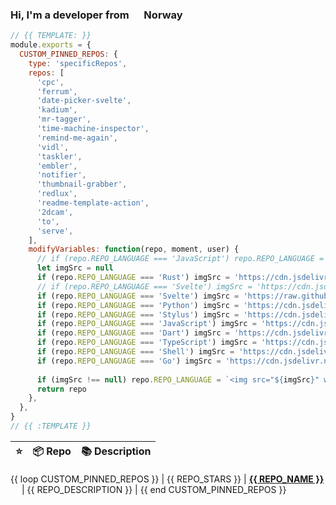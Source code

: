 ### Hi, I'm a developer from <img src="https://hatscripts.github.io/circle-flags/flags/no.svg" width="16" /> Norway

<!--<p>
  <img alt="Vue" src="https://img.shields.io/badge/-Vue-63B587?style=flat-square&logo=vue.js&logoColor=white" />
  <img alt="HTML" src="https://img.shields.io/badge/-HTML-E34F26?style=flat-square&logo=html5&logoColor=white" />
  <img alt="Pug" src="https://img.shields.io/badge/-Pug-9F6758?style=flat-square&logo=html5&logoColor=white" />
  <img alt="CSS" src="https://img.shields.io/badge/-CSS3-448AC0?style=flat-square&logo=css3&logoColor=white" />
  <img alt="Sass" src="https://img.shields.io/badge/-Sass-CC6699?style=flat-square&logo=sass&logoColor=white" />
  <img alt="javaScript" src="https://img.shields.io/badge/-JavaScript-DABD4D?style=flat-square&logo=html5&logoColor=white" />
  <img alt="Netlify" src="https://img.shields.io/badge/-Netlify-5EA7BA?style=flat-square&logo=netlify&logoColor=white" />
  <img alt="Node.js" src="https://img.shields.io/badge/-Nodejs-43853d?style=flat-square&logo=Node.js&logoColor=white" />
  <img alt="Python" src="https://img.shields.io/badge/-Python-4F7CAA?style=flat-square&logo=python&logoColor=white" />
  <img alt="Rust" src="https://img.shields.io/badge/-Rust-000000?style=flat-square&logo=rust&logoColor=white" />
  <img alt="Docker" src="https://img.shields.io/badge/-Docker-46a2f1?style=flat-square&logo=docker&logoColor=white" />
  <img alt="MongoDB" src="https://img.shields.io/badge/-MongoDB-13aa52?style=flat-square&logo=mongodb&logoColor=white" />
  <img alt="Flutter" src="https://img.shields.io/badge/-Flutter-3E89F5?style=flat-square&logo=flutter&logoColor=white" />
  <img alt="git" src="https://img.shields.io/badge/-Git-F05032?style=flat-square&logo=git&logoColor=white" />
  <img alt="VSCode" src="https://img.shields.io/badge/-VSCode-3277B4?style=flat-square&logo=visual-studio-code&logoColor=white" />
  <img alt="Brave browser" src="https://img.shields.io/badge/-Brave_Browser-FB542B?style=flat-square&logo=brave&logoColor=white" />
  <img alt="User since 2015-03-04" src="https://img.shields.io/badge/Joined-2015--03--04-2eb872?style=flat-square&logo=github&logoColor=white&labelColor=2f3438" />
  <img src="https://gpvc.arturio.dev/probablykasper" />
</p>-->

```js
// {{ TEMPLATE: }}
module.exports = {
  CUSTOM_PINNED_REPOS: {
    type: 'specificRepos',
    repos: [
      'cpc',
      'ferrum',
      'date-picker-svelte',
      'kadium',
      'mr-tagger',
      'time-machine-inspector',
      'remind-me-again',
      'vidl',
      'taskler',
      'embler',
      'notifier',
      'thumbnail-grabber',
      'redlux',
      'readme-template-action',
      '2dcam',
      'to',
      'serve',
    ],
    modifyVariables: function(repo, moment, user) {
      // if (repo.REPO_LANGUAGE === 'JavaScript') repo.REPO_LANGUAGE = 'JS'
      let imgSrc = null
      if (repo.REPO_LANGUAGE === 'Rust') imgSrc = 'https://cdn.jsdelivr.net/gh/devicons/devicon/icons/rust/rust-plain.svg'
      // if (repo.REPO_LANGUAGE === 'Svelte') imgSrc = 'https://cdn.jsdelivr.net/gh/devicons/devicon/icons/svelte/svelte-original.svg'
      if (repo.REPO_LANGUAGE === 'Svelte') imgSrc = 'https://raw.githubusercontent.com/devicons/devicon/e9bd76ead0b7ea6dde1b108d902868bd90195aa9/icons/svelte/svelte-original.svg'
      if (repo.REPO_LANGUAGE === 'Python') imgSrc = 'https://cdn.jsdelivr.net/gh/devicons/devicon/icons/python/python-original.svg'
      if (repo.REPO_LANGUAGE === 'Stylus') imgSrc = 'https://cdn.jsdelivr.net/gh/devicons/devicon/icons/stylus/stylus-original.svg'
      if (repo.REPO_LANGUAGE === 'JavaScript') imgSrc = 'https://cdn.jsdelivr.net/gh/devicons/devicon/icons/javascript/javascript-original.svg'
      if (repo.REPO_LANGUAGE === 'Dart') imgSrc = 'https://cdn.jsdelivr.net/gh/devicons/devicon/icons/dart/dart-original.svg'
      if (repo.REPO_LANGUAGE === 'TypeScript') imgSrc = 'https://cdn.jsdelivr.net/gh/devicons/devicon/icons/typescript/typescript-original.svg'
      if (repo.REPO_LANGUAGE === 'Shell') imgSrc = 'https://cdn.jsdelivr.net/gh/devicons/devicon/icons/bash/bash-original.svg'
      if (repo.REPO_LANGUAGE === 'Go') imgSrc = 'https://cdn.jsdelivr.net/gh/devicons/devicon/icons/go/go-original-wordmark.svg'
      
      if (imgSrc !== null) repo.REPO_LANGUAGE = `<img src="${imgSrc}" width="14" height="14" />`
      return repo
    },
  },
}
// {{ :TEMPLATE }}
```

| ⭐️ | 📦 Repo       | 📚 Description |
| -- | ------------ | -------------- |
{{ loop CUSTOM_PINNED_REPOS }}
| {{ REPO_STARS }} | <a href="{{ REPO_URL }}"><b>{{ REPO_NAME }}</b> <img src="https://cdn.jsdelivr.net/gh/devicons/devicon/icons/rust/rust-plain.svg" width="14" height="14" /></a> | {{ REPO_DESCRIPTION }} |
{{ end CUSTOM_PINNED_REPOS }}
